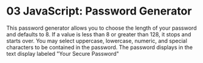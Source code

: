 # 03 JavaScript: Password Generator

This password generator allows you to choose the length of your password and defaults to 8.
If a value is less than 8 or greater than 128, it stops and starts over.
You may select uppercase, lowercase, numeric, and special characters to be contained in the password.
The password displays in the text display labeled "Your Secure Password"

